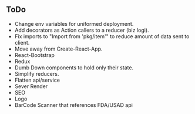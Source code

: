 ## ToDo

- Change env variables for uniformed deployment.
- Add decorators as Action callers to a reducer (biz logi).
- Fix imports to "Import <Item> from 'pkg/item'" to reduce amount of data sent to client.
- Move away from Create-React-App.
- React-Bootstrap
- Redux
- Dumb Down components to hold only their state.
- Simplify reducers.
- Flatten api/service
- Sever Render
- SEO
- Logo
- BarCode Scanner that references FDA/USAD api
